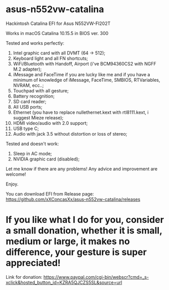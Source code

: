 # asus-n552vw-catalina
Hackintosh Catalina EFI for Asus N552VW-FI202T

Works in macOS Catalina 10.15.5 in BIOS ver. 300

Tested and works perfectly:

1. Intel graphic card with all DVMT (64 -> 512);
2. Keyboard light and all FN shortcuts;
3. WiFi/Bluetooth with Handoff, Airport (i've BCM94360CS2 with NGFF M.2 adapter);
4. iMessage and FaceTime if you are lucky like me and if you have a minimum of knowledge of iMessage, FaceTime, SMBIOS, RTVariables, NVRAM, ecc..;
5. Touchpad with all gesture;
6. Battery recognition;
7. SD card reader;
8. All USB ports;
9. Ethernet (you have to replace nullethernet.kext with rtl8111.kext, i suggest Mieze release);
10. HDMI video/audio with 2.0 support;
11. USB type C;
12. Audio with jack 3.5 without distortion or loss of stereo;

Tested and doesn't work:

1. Sleep in AC mode;
2. NVIDIA graphic card (disabled);

Let me know if there are any problems!
Any advice and improvement are welcome!

Enjoy.

You can download EFI from Release page: https://github.com/xXConcasXx/asus-n552vw-catalina/releases

# If you like what I do for you, consider a small donation, whether it is small, medium or large, it makes no difference, your gesture is super appreciated!

Link for donation:
https://www.paypal.com/cgi-bin/webscr?cmd=_s-xclick&hosted_button_id=KZRA5QJCZS5SL&source=url
